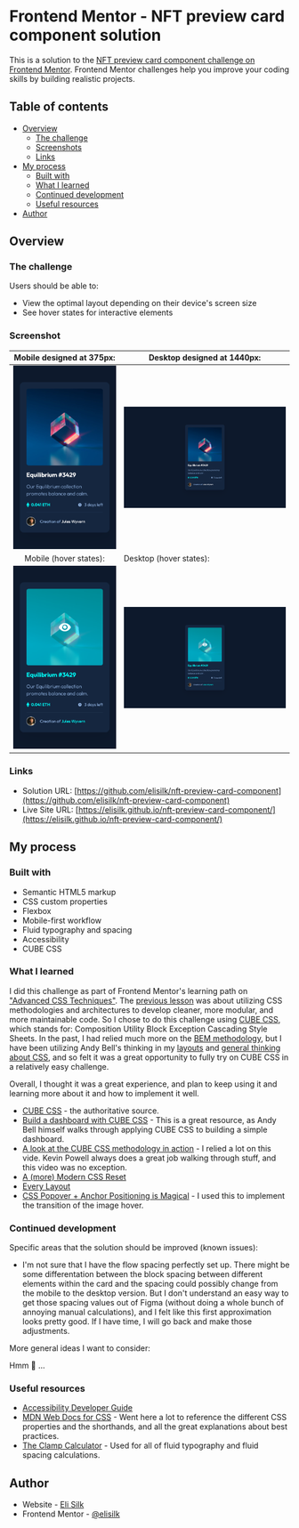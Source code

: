 # Frontend Mentor - NFT preview card component solution

This is a solution to the [NFT preview card component challenge on Frontend Mentor](https://www.frontendmentor.io/challenges/nft-preview-card-component-SbdUL_w0U). Frontend Mentor challenges help you improve your coding skills by building realistic projects.

## Table of contents

- [Overview](#overview)
  - [The challenge](#the-challenge)
  - [Screenshots](#screenshots)
  - [Links](#links)
- [My process](#my-process)
  - [Built with](#built-with)
  - [What I learned](#what-i-learned)
  - [Continued development](#continued-development)
  - [Useful resources](#useful-resources)
- [Author](#author)

## Overview

### The challenge

Users should be able to:

- View the optimal layout depending on their device's screen size
- See hover states for interactive elements

### Screenshot

|               Mobile designed at 375px:               | Desktop designed at 1440px:                            |
| :---------------------------------------------------: | ------------------------------------------------------ |
|       ![](./screenshots/screenshot-mobile.png)        | ![](./screenshots/screenshot-desktop.png)              |
|                Mobile (hover states):                 | Desktop (hover states):                                |
| ![](./screenshots/screenshot-mobile-hover-states.png) | ![](./screenshots/screenshot-desktop-hover-states.png) |

### Links

- Solution URL: [https://github.com/elisilk/nft-preview-card-component](https://github.com/elisilk/nft-preview-card-component)
- Live Site URL: [https://elisilk.github.io/nft-preview-card-component/](https://elisilk.github.io/nft-preview-card-component/)

## My process

### Built with

- Semantic HTML5 markup
- CSS custom properties
- Flexbox
- Mobile-first workflow
- Fluid typography and spacing
- Accessibility
- CUBE CSS

### What I learned

I did this challenge as part of Frontend Mentor's learning path on ["Advanced CSS Techniques"](https://www.frontendmentor.io/learning-paths/advanced-css-techniques-vdOtKjIC4V). The [previous lesson](https://www.frontendmentor.io/learning-paths/advanced-css-techniques-vdOtKjIC4V/steps/6747d0a9d54b5cb1dee3f393/article/read) was about utilizing CSS methodologies and architectures to develop cleaner, more modular, and more maintainable code. So I chose to do this challenge using [CUBE CSS](https://cube.fyi/), which stands for: Composition Utility Block Exception Cascading Style Sheets. In the past, I had relied much more on the [BEM methodology](https://getbem.com/), but I have been utilizing Andy Bell's thinking in my [layouts](https://every-layout.dev/) and [general thinking about CSS](https://youtu.be/5uhIiI9Ld5M?si=TQZ4hIFsR29yVADz), and so felt it was a great opportunity to fully try on CUBE CSS in a relatively easy challenge.

Overall, I thought it was a great experience, and plan to keep using it and learning more about it and how to implement it well.

- [CUBE CSS](https://cube.fyi/) - the authoritative source.
- [Build a dashboard with CUBE CSS](https://piccalil.li/blog/build-a-dashboard-with-cube-css/) - This is a great resource, as Andy Bell himself walks through applying CUBE CSS to building a simple dashboard.
- [A look at the CUBE CSS methodology in action](https://youtu.be/NanhQvnvbR8?si=ZWVagIwuQARzseYT) - I relied a lot on this vide. Kevin Powell always does a great job walking through stuff, and this video was no exception.
- [A (more) Modern CSS Reset](https://piccalil.li/blog/a-more-modern-css-reset/)
- [Every Layout](https://every-layout.dev/)
- [CSS Popover + Anchor Positioning is Magical](https://youtu.be/DNXEORSk4GU?si=-Dy4b6U1794WVhlO) - I used this to implement the transition of the image hover.

### Continued development

Specific areas that the solution should be improved (known issues):

- I'm not sure that I have the flow spacing perfectly set up. There might be some differentation between the block spacing between different elements within the card and the spacing could possibly change from the mobile to the desktop version. But I don't understand an easy way to get those spacing values out of Figma (without doing a whole bunch of annoying manual calculations), and I felt like this first approximation looks pretty good. If I have time, I will go back and make those adjustments.

More general ideas I want to consider:

Hmm 🤔 ...

### Useful resources

- [Accessibility Developer Guide](https://www.accessibility-developer-guide.com/)
- [MDN Web Docs for CSS](https://developer.mozilla.org/en-US/docs/Web/CSS) - Went here a lot to reference the different CSS properties and the shorthands, and all the great explanations about best practices.
- [The Clamp Calculator](https://royalfig.github.io/fluid-typography-calculator/) - Used for all of fluid typography and fluid spacing calculations.

## Author

- Website - [Eli Silk](https://github.com/elisilk)
- Frontend Mentor - [@elisilk](https://www.frontendmentor.io/profile/elisilk)
